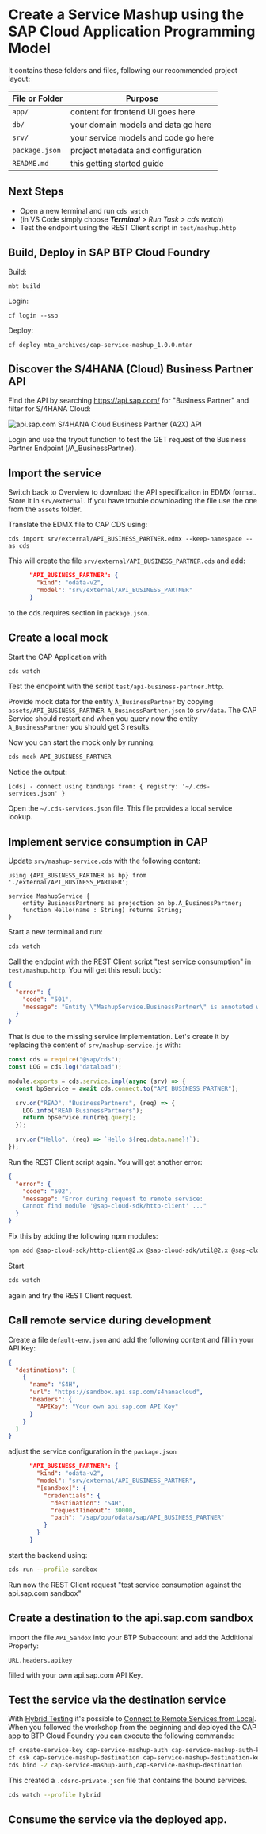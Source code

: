 # Create a Service Mashup using the SAP Cloud Application Programming Model

It contains these folders and files, following our recommended project layout:

| File or Folder | Purpose                              |
| -------------- | ------------------------------------ |
| `app/`         | content for frontend UI goes here    |
| `db/`          | your domain models and data go here  |
| `srv/`         | your service models and code go here |
| `package.json` | project metadata and configuration   |
| `README.md`    | this getting started guide           |

## Next Steps

- Open a new terminal and run `cds watch`
- (in VS Code simply choose _**Terminal** > Run Task > cds watch_)
- Test the endpoint using the REST Client script in `test/mashup.http`

## Build, Deploy in SAP BTP Cloud Foundry

Build:

```
mbt build
```

Login:

```
cf login --sso
```

Deploy:

```
cf deploy mta_archives/cap-service-mashup_1.0.0.mtar
```

## Discover the S/4HANA (Cloud) Business Partner API

Find the API by searching https://api.sap.com/ for "Business Partner" and filter for S/4HANA Cloud:

![api.sap.com S/4HANA Cloud Business Partner (A2X) API](./assets/api.sap.com-BP-A2X.png)

Login and use the tryout function to test the GET request of the Business Partner Endpoint (/A_BusinessPartner).

## Import the service

Switch back to Overview to download the API specificaiton in EDMX format. Store it in `srv/external`. If you have trouble downloading the file use the one from the `assets` folder.

Translate the EDMX file to CAP CDS using:

```
cds import srv/external/API_BUSINESS_PARTNER.edmx --keep-namespace --as cds
```

This will create the file `srv/external/API_BUSINESS_PARTNER.cds` and add:

```JSON
      "API_BUSINESS_PARTNER": {
        "kind": "odata-v2",
        "model": "srv/external/API_BUSINESS_PARTNER"
      }
```

to the cds.requires section in `package.json`.

## Create a local mock

Start the CAP Application with

```bash
cds watch
```

Test the endpoint with the script `test/api-business-partner.http`.

Provide mock data for the entity `A_BusinessPartner` by copying `assets/API_BUSINESS_PARTNER-A_BusinessPartner.json` to `srv/data`. The CAP Service should restart and when you query now the entity `A_BusinessPartner` you should get 3 results.

Now you can start the mock only by running:

```bash
cds mock API_BUSINESS_PARTNER
```

Notice the output:

```
[cds] - connect using bindings from: { registry: '~/.cds-services.json' }
```

Open the `~/.cds-services.json` file. This file provides a local service lookup.

## Implement service consumption in CAP

Update `srv/mashup-service.cds` with the following content:

```CDS
using {API_BUSINESS_PARTNER as bp} from './external/API_BUSINESS_PARTNER';

service MashupService {
    entity BusinessPartners as projection on bp.A_BusinessPartner;
    function Hello(name : String) returns String;
}
```

Start a new terminal and run:

```bash
cds watch
```

Call the endpoint with the REST Client script "test service consumption" in `test/mashup.http`. You will get this result body:

```JSON
{
  "error": {
    "code": "501",
    "message": "Entity \"MashupService.BusinessPartner\" is annotated with \"@cds.persistence.skip\" and cannot be served generically."
  }
}
```

That is due to the missing service implementation. Let's create it by replacing the content of `srv/mashup-service.js` with:

```JavaScript
const cds = require("@sap/cds");
const LOG = cds.log("dataload");

module.exports = cds.service.impl(async (srv) => {
  const bpService = await cds.connect.to("API_BUSINESS_PARTNER");

  srv.on("READ", "BusinessPartners", (req) => {
    LOG.info("READ BusinessPartners");
    return bpService.run(req.query);
  });

  srv.on("Hello", (req) => `Hello ${req.data.name}!`);
});
```

Run the REST Client script again. You will get another error:

```JSON
{
  "error": {
    "code": "502",
    "message": "Error during request to remote service:
    Cannot find module '@sap-cloud-sdk/http-client' ..."
  }
}
```

Fix this by adding the following npm modules:

```bash
npm add @sap-cloud-sdk/http-client@2.x @sap-cloud-sdk/util@2.x @sap-cloud-sdk/connectivity@2.x
```

Start

```bash
cds watch
```

again and try the REST Client request.

## Call remote service during development

Create a file `default-env.json` and add the following content and fill in your API Key:

```JSON
{
  "destinations": [
    {
      "name": "S4H",
      "url": "https://sandbox.api.sap.com/s4hanacloud",
      "headers": {
        "APIKey": "Your own api.sap.com API Key"
      }
    }
  ]
}
```

adjust the service configuration in the `package.json`

```JSON
      "API_BUSINESS_PARTNER": {
        "kind": "odata-v2",
        "model": "srv/external/API_BUSINESS_PARTNER",
        "[sandbox]": {
          "credentials": {
            "destination": "S4H",
            "requestTimeout": 30000,
            "path": "/sap/opu/odata/sap/API_BUSINESS_PARTNER"
          }
        }
      }
```

start the backend using:

```bash
cds run --profile sandbox
```

Run now the REST Client request "test service consumption against the api.sap.com sandbox"

## Create a destination to the api.sap.com sandbox

Import the file `API_Sandox` into your BTP Subaccount and add the Additional Property:

```
URL.headers.apikey
```

filled with your own api.sap.com API Key.

## Test the service via the destination service

With [Hybrid Testing](https://cap.cloud.sap/docs/advanced/hybrid-testing#hybrid-testing) it's possible to [Connect to Remote Services from Local](https://cap.cloud.sap/docs/guides/using-services#connect-to-remote-services-from-local). When you followed the workshop from the beginning and deployed the CAP app to BTP Cloud Foundry you can execute the following commands:

```bash
cf create-service-key cap-service-mashup-auth cap-service-mashup-auth-key
cf csk cap-service-mashup-destination cap-service-mashup-destination-key
cds bind -2 cap-service-mashup-auth,cap-service-mashup-destination
```

This created a `.cdsrc-private.json` file that contains the bound services.

```bash
cds watch --profile hybrid
```

## Consume the service via the deployed app.
